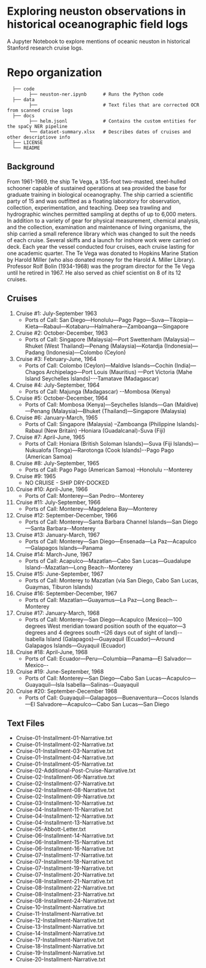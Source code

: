 # Exploring neuston observations in historical oceanographic field logs
A Jupyter Notebook to explore mentions of oceanic neuston in historical Stanford research cruise logs.

# Repo organization
      
      ├── code               
            ├── neuston-ner.ipynb      # Runs the Python code
      ├── data
            ├──                        # Text files that are corrected OCR from scanned cruise logs
      ├── docs
            ├── helm.jsonl             # Contains the custom entities for the spaCy NER pipeline
            └── dataset-summary.xlsx   # Describes dates of cruises and other descriptiove info
      ├── LICENSE             
      └── README
      
## Background

From 1961-1969, the ship Te Vega, a 135-foot two-masted, steel-hulled schooner capable of sustained operations at sea provided the base for graduate training in biological oceanography. The ship carried a scientific party of 15 and was outfitted as a floating laboratory for observation, collection, experimentation, and teaching. Deep sea trawling and hydrographic winches permitted sampling at depths of up to 6,000 meters. In addition to a variety of gear for physical measurement, chemical analysis, and the collection, examination and maintenance of living organisms, the ship carried a small reference library which was changed to suit the needs of each cruise. Several skiffs and a launch for inshore work were carried on deck. Each year the vessel conducted four cruises, each cruise lasting for one academic quarter. The Te Vega was donated to Hopkins Marine Station by Harold Miller (who also donated money for the Harold A. Miller Library).  Professor Rolf Bolin (1934-1968) was the program director for the Te Vega until he retired in 1967. He also served as chief scientist on 8 of its 12 cruises.


## Cruises

1. Cruise #1:  July-September 1963
    * Ports of Call: San Diego—Honolulu—Pago Pago—Suva—Tikopia—Kieta—Rabaul—Kotabaru—Halmahera—Zamboanga—Singapore
2. Cruise #2: October-December, 1963 
    * Ports of Call: Singapore (Malaysia)—Port Swettenham (Malaysia)—Rhuket (West Thailand)—Penang (Malaysia)—Kotardja (Indonesia)—Padang (Indonesia)—Colombo (Ceylon)
3. Cruise #3: February-June, 1964 
    * Ports of Call: Colombo (Ceylon)—Maldive Islands—Cochin (India)—Chagos Archipelago—Port Louis (Mauritius) —Port Victoria (Mahe Island Seychelles Islands)---Tamatave (Madagascar)
4. Cruise #4: July-September, 1964
    * Ports of Call:  Majunga (Madagascar) --Mombosa (Kenya)
5. Cruise #5: October-December, 1964 
    * Ports of Call:  Mombosa (Kenya)—Seychelles Islands—Gan (Maldive)—Penang (Malaysia)—Bhuket (Thailand)—Singapore (Malaysia)
6. Cruise #6: January-March, 1965
    * Ports of Call:  Singapore (Malaysia) –Zamboanga (Philippine Islands)-Rabaul (New Britain) –Honiara (Guadalcanal)-Suva (Fiji) 
7. Cruise #7: April-June, 1965 
    * Ports of Call:  Honiara (British Soloman Islands)—Suva (Fiji Islands)—Nukualofa (Tonga)—Rarotonga (Cook Islands)--Pago Pago (American Samoa)
8. Cruise #8: July-September, 1965 
    * Ports of Call:  Pago Pago (American Samoa) –Honolulu --Monterey
9. Cruise #9: 1965
    * NO CRUISE - SHIP DRY-DOCKED
10. Cruise #10: April-June, 1966 
    * Ports of Call:  Monterey—San Pedro--Monterey
11. Cruise #11: July-September, 1966
    * Ports of Call:  Monterey—Magdelena Bay—Monterey
12. Cruise #12: September-December, 1966
    * Ports of Call:  Monterey—Santa Barbara Channel Islands—San Diego—Santa Barbara--Monterey
13. Cruise #13: January-March, 1967
    * Ports of Call:  Monterey—San Diego—Ensenada—La Paz—Acapulco—Galapagos Islands—Panama
14. Cruise #14: March-June, 1967
    * Ports of Call:  Acapulco—Mazatlan—Cabo San Lucas—Guadalupe Island--Mazatlan—Long Beach--Monterey
15. Cruise #15: June-September, 1967
    * Ports of Call:  Monterey to Mazatlan (via San Diego, Cabo San Lucas, Guaymas, Tiburon Islands)
16. Cruise #16: September-December, 1967
    * Ports of Call:  Mazatlan—Guayamus—La Paz—Long Beach--Monterey
17. Cruise #17:  January-March, 1968
    * Ports of Call:  Monterey—San Diego—Acapulco (Mexico)—100 degrees West meridian toward position south of the equator—3 degrees and 4 degrees south –(26 days out of sight of land)--Isabella Island (Galapagos)—Guayaquil (Ecuador)—Around Galapagos Islands—Guyaquil (Ecuador)
18. Cruise #18:  April-June, 1968
    * Ports of Call: Ecuador—Peru—Columbia—Panama—El Salvador—Mexico--
19. Cruise #19: June-September, 1968
    * Ports of Call:  Monterey—San Diego—Cabo San Lucas—Acapulco—Guayaquil—Isla Isabella—Salinas--Guayaquil
20. Cruise #20: September-December 1968
    * Ports of Call:  Guayaquil—Galapagos—Buenaventura—Cocos Islands—El Salvadore—Acapulco—Cabo San Lucas—San Diego

## Text Files

* Cruise-01-Installment-01-Narrative.txt
* Cruise-01-Installment-02-Narrative.txt
* Cruise-01-Installment-03-Narrative.txt
* Cruise-01-Installment-04-Narrative.txt
* Cruise-01-Installment-05-Narrative.txt
* Cruise-02-Additional-Post-Cruise-Narrative.txt
* Cruise-02-Installment-06-Narrative.txt
* Cruise-02-Installment-07-Narrative.txt
* Cruise-02-Installment-08-Narrative.txt
* Cruise-02-Installment-09-Narrative.txt
* Cruise-03-Installment-10-Narrative.txt
* Cruise-04-Installment-11-Narrative.txt
* Cruise-04-Installment-12-Narrative.txt
* Cruise-04-Installment-13-Narrative.txt
* Cruise-05-Abbott-Letter.txt
* Cruise-06-Installment-14-Narrative.txt
* Cruise-06-Installment-15-Narrative.txt
* Cruise-06-Installment-16-Narrative.txt
* Cruise-07-Installment-17-Narrative.txt
* Cruise-07-Installment-18-Narrative.txt
* Cruise-07-Installment-19-Narrative.txt
* Cruise-07-Installment-20-Narrative.txt
* Cruise-08-Installment-21-Narrative.txt
* Cruise-08-Installment-22-Narrative.txt
* Cruise-08-Installment-23-Narrative.txt
* Cruise-08-Installment-24-Narrative.txt
* Cruise-10-Installment-Narrative.txt
* Cruise-11-Installment-Narrative.txt
* Cruise-12-Installment-Narrative.txt
* Cruise-13-Installment-Narrative.txt
* Cruise-14-Installment-Narrative.txt
* Cruise-17-Installment-Narrative.txt
* Cruise-18-Installment-Narrative.txt
* Cruise-19-Installment-Narrative.txt
* Cruise-20-Installment-Narrative.txt

